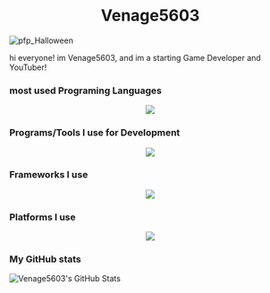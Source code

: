 <h1 align="center">Venage5603</h1>

![pfp_Halloween](https://github.com/Venage5603/Venage5603/assets/116987090/8a99c1e8-d85c-4963-84f3-87ec04dc62df)

hi everyone! im Venage5603, and im a starting Game Developer and YouTuber!
### most used Programing Languages

<p align="center">
  <a href="https://skillicons.dev">
    <img src="https://skillicons.dev/icons?i=c,cs,cpp,md" />
  </a>
</p>

### Programs/Tools I use for Development

<p align="center">
  <a href="https://skillicons.dev">
    <img src="https://skillicons.dev/icons?i=git,unreal,visualstudio" />
  </a>
</p>

### Frameworks I use

<p align="center">
  <a href="https://skillicons.dev">
    <img src="https://skillicons.dev/icons?i=dotnet" />
  </a>
</p>

### Platforms I use

<p align="center">
  <a href="https://skillicons.dev">
    <img src="https://skillicons.dev/icons?i=discord,github,twitter" />
  </a>
</p>

### My GitHub stats

![Venage5603's GitHub Stats](https://github-readme-stats.vercel.app/api?username=Venage5603&show_icons=true&theme=tokyonight)

